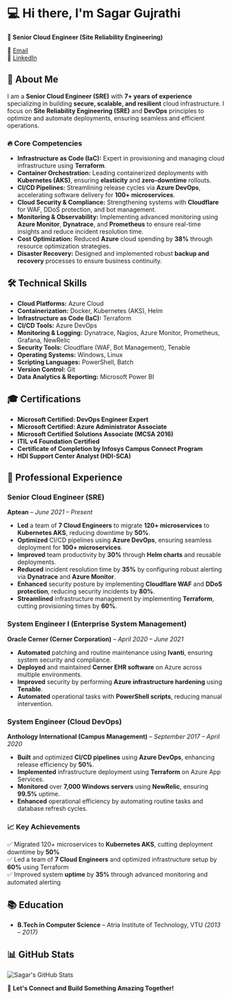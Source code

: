 # 💻 Hi there, I'm Sagar Gujrathi

**🚀 Senior Cloud Engineer (Site Reliability Engineering)**

📧 [Email](mailto:sagargujrathi.ramesh@gmail.com)  
🔗 [LinkedIn](https://www.linkedin.com/in/sagargujrathi)  

## 📌 **About Me**

I am a **Senior Cloud Engineer (SRE)** with **7+ years of experience** specializing in building **secure, scalable, and resilient** cloud infrastructure. I focus on **Site Reliability Engineering (SRE)** and **DevOps** principles to optimize and automate deployments, ensuring seamless and efficient operations.

### 🔥 **Core Competencies**

- **Infrastructure as Code (IaC):** Expert in provisioning and managing cloud infrastructure using **Terraform**.  
- **Container Orchestration:** Leading containerized deployments with **Kubernetes (AKS)**, ensuring **elasticity** and **zero-downtime** rollouts.  
- **CI/CD Pipelines:** Streamlining release cycles via **Azure DevOps**, accelerating software delivery for **100+ microservices**.  
- **Cloud Security & Compliance:** Strengthening systems with **Cloudflare** for WAF, DDoS protection, and bot management.  
- **Monitoring & Observability:** Implementing advanced monitoring using **Azure Monitor**, **Dynatrace**, and **Prometheus** to ensure real-time insights and reduce incident resolution time.  
- **Cost Optimization:** Reduced **Azure** cloud spending by **38%** through resource optimization strategies.  
- **Disaster Recovery:** Designed and implemented robust **backup and recovery** processes to ensure business continuity.  

## 🛠️ **Technical Skills**

- **Cloud Platforms:** Azure Cloud  
- **Containerization:** Docker, Kubernetes (AKS), Helm  
- **Infrastructure as Code (IaC):** Terraform  
- **CI/CD Tools:** Azure DevOps  
- **Monitoring & Logging:** Dynatrace, Nagios, Azure Monitor, Prometheus, Grafana, NewRelic  
- **Security Tools:** Cloudflare (WAF, Bot Management), Tenable  
- **Operating Systems:** Windows, Linux  
- **Scripting Languages:** PowerShell, Batch  
- **Version Control:** Git  
- **Data Analytics & Reporting:** Microsoft Power BI  

## 🎓 **Certifications**

- **Microsoft Certified: DevOps Engineer Expert**  
- **Microsoft Certified: Azure Administrator Associate**  
- **Microsoft Certified Solutions Associate (MCSA 2016)**  
- **ITIL v4 Foundation Certified**  
- **Certificate of Completion by Infosys Campus Connect Program**  
- **HDI Support Center Analyst (HDI-SCA)**  

## 💼 **Professional Experience**

### **Senior Cloud Engineer (SRE)**  
**Aptean** – *June 2021 – Present*

- **Led** a team of **7 Cloud Engineers** to migrate **120+ microservices** to **Kubernetes AKS**, reducing downtime by **50%**.  
- **Optimized** CI/CD pipelines using **Azure DevOps**, ensuring seamless deployment for **100+ microservices**.  
- **Improved** team productivity by **30%** through **Helm charts** and reusable deployments.  
- **Reduced** incident resolution time by **35%** by configuring robust alerting via **Dynatrace** and **Azure Monitor**.  
- **Enhanced** security posture by implementing **Cloudflare WAF** and **DDoS protection**, reducing security incidents by **80%**.  
- **Streamlined** infrastructure management by implementing **Terraform**, cutting provisioning times by **60%**.  

### **System Engineer I (Enterprise System Management)**  
**Oracle Cerner (Cerner Corporation)** – *April 2020 – June 2021*

- **Automated** patching and routine maintenance using **Ivanti**, ensuring system security and compliance.  
- **Deployed** and maintained **Cerner EHR software** on Azure across multiple environments.  
- **Improved** security by performing **Azure infrastructure hardening** using **Tenable**.  
- **Automated** operational tasks with **PowerShell scripts**, reducing manual intervention.  

### **System Engineer (Cloud DevOps)**  
**Anthology International (Campus Management)** – *September 2017 – April 2020*

- **Built** and optimized **CI/CD pipelines** using **Azure DevOps**, enhancing release efficiency by **50%**.  
- **Implemented** infrastructure deployment using **Terraform** on Azure App Services.  
- **Monitored** over **7,000 Windows servers** using **NewRelic**, ensuring **99.5%** uptime.  
- **Enhanced** operational efficiency by automating routine tasks and database refresh cycles.  

### 📈 **Key Achievements**
✅ Migrated 120+ microservices to **Kubernetes AKS**, cutting deployment downtime by **50%**  
✅ Led a team of **7 Cloud Engineers** and optimized infrastructure setup by **60%** using Terraform  
✅ Improved system **uptime** by **35%** through advanced monitoring and automated alerting  

## 📚 **Education**

- **B.Tech in Computer Science** – Atria Institute of Technology, VTU *(2013 – 2017)*

## 📊 **GitHub Stats**

![Sagar's GitHub Stats](https://github-readme-stats.vercel.app/api?username=Sagar-Gujrathi&show_icons=true&theme=radical)

🚀 **Let's Connect and Build Something Amazing Together!**
